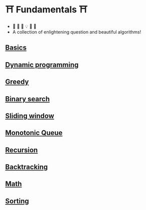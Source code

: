 # :shinto_shrine: Fundamentals :shinto_shrine:
- :frog: :thinking: :exploding_head: :bulb: :star_struck: :sunrise:
- A collection of enlightening question and beautiful algorithms!

## [Basics](basics/README.md)

## [Dynamic programming](dp/README.md)
## [Greedy](greedy/README.md)

## [Binary search](binary_search/README.md)

## [Sliding window](sliding_window/README.md)
## [Monotonic Queue](monotonic_queue/README.md)

## [Recursion](recursion/README.md)
## [Backtracking](backtracking/README.md)

## [Math](math/README.md)
## [Sorting](sorting/README.md)
